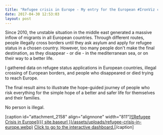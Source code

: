 ```yaml
---
title: "Refugee crisis in Europe - My entry for the European #IronViz competition"
date: 2017-04-30 12:53:03
layout: post
---
```


Since 2010, the unstable situation in the middle east generated a massive inflow of migrants in all European countries. Through different routes, people illegally cross borders until they ask asylum and apply for refugee status in a chosen country. However, too many people don't make the final destination, as they disappear - or die - in the mediterranean sea, or on their way to a better life.

I gathered data on refugee status applications in European countries, illegal crossing of European borders, and people who disappeared or died trying to reach Europe.

The final result aims to illustrate the hope-guided journey of people who risk everything for the simple hope of a better and safer life for themselves and their families.

No person is illegal.

[caption id="attachment\_2158" align="alignnone" width="811"][![Refugee Crisis in Europe]({{ site.baseurl }}/assets/uploads/refugee-crisis-in-europe.webp)](https://public.tableau.com/views/RefugeecrisisinEurope_0/RefugeeCrisisinEurope?:embed=y&:display_count=yes) [Click to go to the interactive dashboard.](https://public.tableau.com/views/RefugeecrisisinEurope_0/RefugeeCrisisinEurope?:embed=y&:display_count=yes)[/caption]